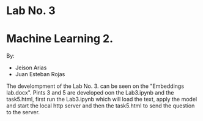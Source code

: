 # Lab No. 3
# Machine Learning 2.

By:
* Jeison Arias
* Juan Esteban Rojas

The develompment of the Lab No. 3. can be seen on the "Embeddings lab.docx". Pints 3 and 5 are developed oon the Lab3.ipynb and the task5.html, 
first run the Lab3.ipynb which will load the text, apply the model and start the local http server and then the task5.html to send the question to the server.
